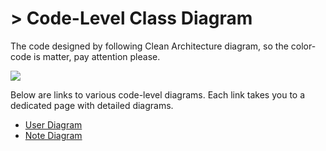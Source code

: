 # > Code-Level Class Diagram

The code designed by following Clean Architecture diagram, so the color-code is matter, pay attention please.

![](/clean-arch.png)

Below are links to various code-level diagrams. Each link takes you to a dedicated page with detailed diagrams.

- [User Diagram](/>>-user)
- [Note Diagram](/>>-note)
